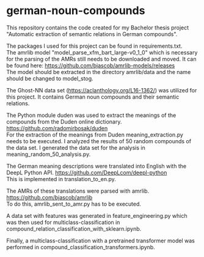# german-noun-compounds

This repository contains the code created for my Bachelor thesis project "Automatic extraction of semantic relations in German compounds". <br>

The packages I used for this project can be found in requirements.txt. <br>
The amrlib model "model_parse_xfm_bart_large-v0_1_0" which is necessary for the parsing of the AMRs still needs to be downloaded and moved. 
It can be found here: https://github.com/bjascob/amrlib-models/releases <br>
The model should be extracted in the directory amrlib/data and the name should be changed to model_stog.

The Ghost-NN data set (https://aclanthology.org/L16-1362/) was utilized for this project. It contains German noun compounds and their semantic relations. <br>

The Python module duden was used to extract the meanings of the compounds from the Duden online dictionary. https://github.com/radomirbosak/duden <br>
For the extraction of the meanings from Duden meaning_extraction.py needs to be executed.
I analyzed the results of 50 random compounds of the data set. I generated the data set for the analysis in meaning_random_50_analysis.py. <br>

The German meaning descriptions were translated into English with the DeepL Python API. https://github.com/DeepLcom/deepl-python <br>
This is implemented in translation_to_en.py. <br>

The AMRs of these translations were parsed with amrlib. https://github.com/bjascob/amrlib <br>
To do this, amrlib_sent_to_amr.py has to be executed. <br>

A data set with features was generated in feature_engineering.py which was then used for multiclass-classification in compound_relation_classification_with_sklearn.ipynb. <br>

Finally, a multiclass-classification with a pretrained transformer model was performed in compound_classification_transformers.ipynb. <br>
